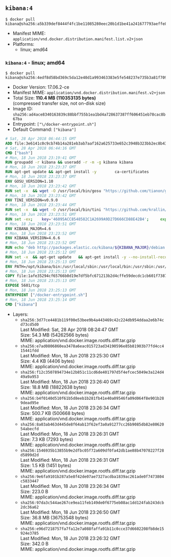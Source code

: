 ## `kibana:4`

```console
$ docker pull kibana@sha256:a5b339def8444f4fc1be11085280eec20b1d1be41a241677793aeffe8a111123
```

-	Manifest MIME: `application/vnd.docker.distribution.manifest.list.v2+json`
-	Platforms:
	-	linux; amd64

### `kibana:4` - linux; amd64

```console
$ docker pull kibana@sha256:4edf8d58bd369c5da12e40d1a993463383e5fe548237e735b3a81f70956a35a9
```

-	Docker Version: 17.06.2-ce
-	Manifest MIME: `application/vnd.docker.distribution.manifest.v2+json`
-	Total Size: **110.4 MB (110353135 bytes)**  
	(compressed transfer size, not on-disk size)
-	Image ID: `sha256:ad4ace8340163839c88bbf755b1ea1bd4a728637387ff606451eb78cac8b67ba`
-	Entrypoint: `["\/docker-entrypoint.sh"]`
-	Default Command: `["kibana"]`

```dockerfile
# Sat, 28 Apr 2018 06:44:15 GMT
ADD file:3e6141c0c9cb74b14a281eb3ab7aaf162a625733e652c3948b323bb2ec8b4343 in / 
# Sat, 28 Apr 2018 06:44:16 GMT
CMD ["bash"]
# Mon, 18 Jun 2018 23:19:41 GMT
RUN groupadd -r kibana && useradd -r -m -g kibana kibana
# Mon, 18 Jun 2018 23:23:37 GMT
RUN apt-get update && apt-get install -y 		ca-certificates 		wget 		libfontconfig 		libfreetype6 	--no-install-recommends && rm -rf /var/lib/apt/lists/*
# Mon, 18 Jun 2018 23:23:37 GMT
ENV GOSU_VERSION=1.10
# Mon, 18 Jun 2018 23:23:42 GMT
RUN set -x 	&& wget -O /usr/local/bin/gosu "https://github.com/tianon/gosu/releases/download/$GOSU_VERSION/gosu-$(dpkg --print-architecture)" 	&& wget -O /usr/local/bin/gosu.asc "https://github.com/tianon/gosu/releases/download/$GOSU_VERSION/gosu-$(dpkg --print-architecture).asc" 	&& export GNUPGHOME="$(mktemp -d)" 	&& gpg --keyserver ha.pool.sks-keyservers.net --recv-keys B42F6819007F00F88E364FD4036A9C25BF357DD4 	&& gpg --batch --verify /usr/local/bin/gosu.asc /usr/local/bin/gosu 	&& rm -rf "$GNUPGHOME" /usr/local/bin/gosu.asc 	&& chmod +x /usr/local/bin/gosu 	&& gosu nobody true
# Mon, 18 Jun 2018 23:23:42 GMT
ENV TINI_VERSION=v0.9.0
# Mon, 18 Jun 2018 23:23:44 GMT
RUN set -x 	&& wget -O /usr/local/bin/tini "https://github.com/krallin/tini/releases/download/$TINI_VERSION/tini" 	&& wget -O /usr/local/bin/tini.asc "https://github.com/krallin/tini/releases/download/$TINI_VERSION/tini.asc" 	&& export GNUPGHOME="$(mktemp -d)" 	&& gpg --keyserver ha.pool.sks-keyservers.net --recv-keys 6380DC428747F6C393FEACA59A84159D7001A4E5 	&& gpg --batch --verify /usr/local/bin/tini.asc /usr/local/bin/tini 	&& rm -rf "$GNUPGHOME" /usr/local/bin/tini.asc 	&& chmod +x /usr/local/bin/tini 	&& tini -h
# Mon, 18 Jun 2018 23:23:51 GMT
RUN set -ex; 	key='46095ACC8548582C1A2699A9D27D666CD88E42B4'; 	export GNUPGHOME="$(mktemp -d)"; 	gpg --keyserver ha.pool.sks-keyservers.net --recv-keys "$key"; 	gpg --export "$key" > /etc/apt/trusted.gpg.d/elastic.gpg; 	rm -rf "$GNUPGHOME"; 	apt-key list
# Mon, 18 Jun 2018 23:23:51 GMT
ENV KIBANA_MAJOR=4.6
# Mon, 18 Jun 2018 23:23:52 GMT
ENV KIBANA_VERSION=4.6.6
# Mon, 18 Jun 2018 23:23:52 GMT
RUN echo "deb http://packages.elastic.co/kibana/${KIBANA_MAJOR}/debian stable main" > /etc/apt/sources.list.d/kibana.list
# Mon, 18 Jun 2018 23:25:12 GMT
RUN set -x 	&& apt-get update 	&& apt-get install -y --no-install-recommends kibana=$KIBANA_VERSION 	&& chown -R kibana:kibana /opt/kibana 	&& rm -rf /var/lib/apt/lists/* 		&& sed -ri "s!^(\#\s*)?(elasticsearch\.url:).*!\2 'http://elasticsearch:9200'!" /opt/kibana/config/kibana.yml 	&& grep -q 'elasticsearch:9200' /opt/kibana/config/kibana.yml
# Mon, 18 Jun 2018 23:25:13 GMT
ENV PATH=/opt/kibana/bin:/usr/local/sbin:/usr/local/bin:/usr/sbin:/usr/bin:/sbin:/bin
# Mon, 18 Jun 2018 23:25:13 GMT
COPY file:1afe35294cf65766b0d19e7df5bfc671213b2d4cffe59decdc1cb601f7387d43 in / 
# Mon, 18 Jun 2018 23:25:13 GMT
EXPOSE 5601/tcp
# Mon, 18 Jun 2018 23:25:13 GMT
ENTRYPOINT ["/docker-entrypoint.sh"]
# Mon, 18 Jun 2018 23:25:14 GMT
CMD ["kibana"]
```

-	Layers:
	-	`sha256:3d77ce4481b119f00e53bee9b4a443469c42c224db954ddaa2e6b74cd73cd5d0`  
		Last Modified: Sat, 28 Apr 2018 08:24:47 GMT  
		Size: 54.3 MB (54262566 bytes)  
		MIME: application/vnd.docker.image.rootfs.diff.tar.gzip
	-	`sha256:e7ad0806860ea3478a6eac015723ad34190596e85b81903b77fd4cc415441fdd`  
		Last Modified: Mon, 18 Jun 2018 23:25:30 GMT  
		Size: 4.4 KB (4406 bytes)  
		MIME: application/vnd.docker.image.rootfs.diff.tar.gzip
	-	`sha256:f12c3507894734e12b851c11cd6de401797d5f4efcec5049e3a124d449a9a953`  
		Last Modified: Mon, 18 Jun 2018 23:26:40 GMT  
		Size: 18.8 MB (18822638 bytes)  
		MIME: application/vnd.docker.image.rootfs.diff.tar.gzip
	-	`sha256:b4f0140d510f61b5d8eeb1b281fb41e40a09546fa09d064f8e901b289dead95e`  
		Last Modified: Mon, 18 Jun 2018 23:26:34 GMT  
		Size: 500.7 KB (500668 bytes)  
		MIME: application/vnd.docker.image.rootfs.diff.tar.gzip
	-	`sha256:8a03ab463d445de8f64ab13f62ef3a0a91277cc26b9085db82e8062054abecfd`  
		Last Modified: Mon, 18 Jun 2018 23:26:31 GMT  
		Size: 7.3 KB (7293 bytes)  
		MIME: application/vnd.docker.image.rootfs.diff.tar.gzip
	-	`sha256:1546935b13855b9e2dfbc05f72a609df0fa42db1ae88b47078227f28d5899d2d`  
		Last Modified: Mon, 18 Jun 2018 23:26:31 GMT  
		Size: 1.5 KB (1451 bytes)  
		MIME: application/vnd.docker.image.rootfs.diff.tar.gzip
	-	`sha256:9e6fa9101b287a5e8f42de07ae7327acdba1839ac261ade0f7473804c5833447`  
		Last Modified: Mon, 18 Jun 2018 23:26:34 GMT  
		Size: 223.0 B  
		MIME: application/vnd.docker.image.rootfs.diff.tar.gzip
	-	`sha256:97da3c544ae267ce9ea11feb149de0f6775eb08ac1dd124fab243dcb2dc36a62`  
		Last Modified: Mon, 18 Jun 2018 23:26:50 GMT  
		Size: 36.8 MB (36753548 bytes)  
		MIME: application/vnd.docker.image.rootfs.diff.tar.gzip
	-	`sha256:e96d7218757fa7fa12e7a088faffa91b11c0cce37d6602208fb8de15924e3785`  
		Last Modified: Mon, 18 Jun 2018 23:26:32 GMT  
		Size: 342.0 B  
		MIME: application/vnd.docker.image.rootfs.diff.tar.gzip
